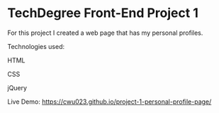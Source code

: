 # TechDegree Front-End Project 1

For this project I created a web page that has my personal profiles.

Technologies used:

HTML
 
CSS

jQuery


Live Demo: https://cwu023.github.io/project-1-personal-profile-page/
